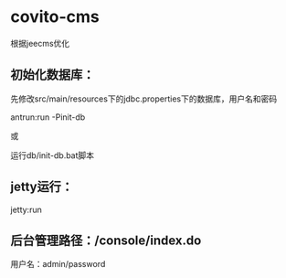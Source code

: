 covito-cms
==========

根据jeecms优化

## 初始化数据库：

先修改src/main/resources下的jdbc.properties下的数据库，用户名和密码

antrun:run  -Pinit-db

或

运行db/init-db.bat脚本

## jetty运行：

jetty:run

## 后台管理路径：/console/index.do

用户名：admin/password
